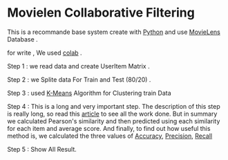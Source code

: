 # Movielen Collaborative Filtering

This is a recommande base system create with [Python](https://www.python.org/) and use [MovieLens](https://grouplens.org/datasets/movielens/) Database .

for write , We used [colab](https://colab.research.google.com) .

Step 1 : we read data and create UserItem Matrix .

Step 2 : we Splite data For Train and Test (80/20) .

Step 3 : used [K-Means](https://en.wikipedia.org/wiki/K-means_clustering) Algorithm for Clustering train Data

Step 4 : This is a long and very important step. The description of this step is really long, so read this [article](https://www.sciencedirect.com/science/article/pii/S0957417417302713) to see all the work done. But in summary we calculated Pearson's similarity and then predicted using each similarity for each item and average score. And finally, to find out how useful this method is, we calculated the three values of [Accuracy](https://en.wikipedia.org/wiki/Accuracy_and_precision), [Precision](https://en.wikipedia.org/wiki/Accuracy_and_precision), [Recall](https://en.wikipedia.org/wiki/Precision_and_recall)

Step 5 : Show All Result.
